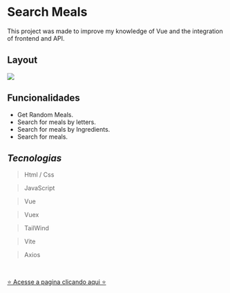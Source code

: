 # Search Meals
This project was made to improve my knowledge of Vue and the integration of frontend and API.

## Layout

<img src="src/mockup.png" />

## Funcionalidades
- Get Random Meals.
- Search for meals by letters.
- Search for meals by Ingredients.
- Search for meals.

## *Tecnologias*
> Html / Css

> JavaScript

> Vue

> Vuex

> TailWind

> Vite

> Axios

<br>

[⭐ Acesse a pagina clicando aqui ⭐](https://search-meals.pages.dev/)
